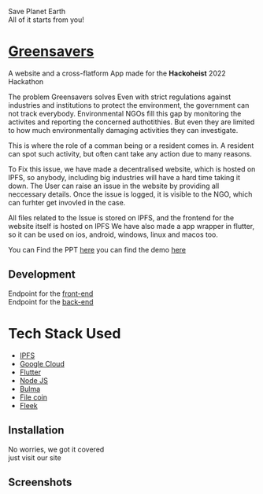 Save Planet Earth<br>
All of it starts from you!
# [Greensavers](https://black-hill-6592.on.fleek.co/)
A website and a cross-flatform App made for the <strong>Hackoheist</strong> 2022 Hackathon


The problem Greensavers solves
Even with strict regulations against industries and institutions to protect the environment, the government can not track everybody. Environmental NGOs fill this gap by monitoring the activites and reporting the concerned authotithies.
But even they are limited to how much environmentally damaging activities they can investigate.

This is where the role of a comman being or a resident comes in. A resident can spot such activity, but often cant take any action due to many reasons.

To Fix this issue, we have made a decentralised website, which is hosted on IPFS, so anybody, including big industries will have a hard time taking it down. The User can raise an issue in the website by providing all neccessary details. Once the issue is logged, it is visible to the NGO, which can furhter get invovled in the case.

All files related to the Issue is stored on IPFS, and the frontend for the website itself is hosted on IPFS
We have also made a app wrapper in flutter, so it can be used on ios, android, windows, linux and macos too.

You can Find the PPT [here](https://bit.ly/3A4Asdo)
you can find the demo [here](https://youtu.be/agXyUSfSdAk)


## Development
Endpoint for the [front-end](https://black-hill-6592.on.fleek.co/) 
<br>
Endpoint for the [back-end](https://hackoheist.el.r.appspot.com/)

# Tech Stack Used
- [IPFS](https://docs.ipfs.tech/)
- [Google Cloud](https://cloud.google.com/)
- [Flutter](https://flutter.dev/)
- [Node JS](https://nodejs.org/en/)
- [Bulma](https://bulma.io/)
- [File coin](https://filecoin.io/)
- [Fleek](https://fleek.co/)

## Installation
No worries, we got it covered <br> just visit our site 
## Screenshots





